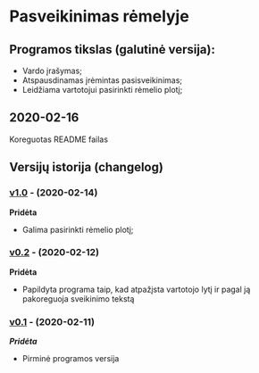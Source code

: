 # Pasveikinimas rėmelyje

## Programos tikslas (galutinė versija):

- Vardo įrašymas;
- Atspausdinamas įrėmintas pasisveikinimas;
- Leidžiama vartotojui pasirinkti rėmelio plotį;

## 2020-02-16

Koreguotas README failas

## Versijų istorija (changelog)

### [v1.0](https://github.com/GudUgne/Objektinis01/releases/tag/v1.0) - (2020-02-14)

**Pridėta**

- Galima pasirinkti rėmelio plotį;

### [v0.2](https://github.com/GudUgne/Objektinis01/releases/tag/ver0.2) - (2020-02-12)

**Pridėta**

- Papildyta programa taip, kad atpažįsta vartotojo lytį ir pagal ją pakoreguoja sveikinimo tekstą

### [v0.1](https://github.com/GudUgne/Objektinis01/releases/tag/ver0.1) - (2020-02-11)

***Pridėta***

- Pirminė programos versija
